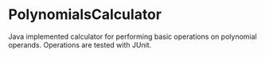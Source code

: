 # PolynomialsCalculator

Java implemented calculator for performing basic operations on polynomial operands.
 Operations are tested with JUnit.
